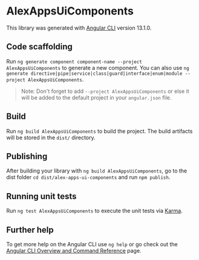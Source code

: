 # AlexAppsUiComponents

This library was generated with [Angular CLI](https://github.com/angular/angular-cli) version 13.1.0.

## Code scaffolding

Run `ng generate component component-name --project AlexAppsUiComponents` to generate a new component. You can also use `ng generate directive|pipe|service|class|guard|interface|enum|module --project AlexAppsUiComponents`.
> Note: Don't forget to add `--project AlexAppsUiComponents` or else it will be added to the default project in your `angular.json` file. 

## Build

Run `ng build AlexAppsUiComponents` to build the project. The build artifacts will be stored in the `dist/` directory.

## Publishing

After building your library with `ng build AlexAppsUiComponents`, go to the dist folder `cd dist/alex-apps-ui-components` and run `npm publish`.

## Running unit tests

Run `ng test AlexAppsUiComponents` to execute the unit tests via [Karma](https://karma-runner.github.io).

## Further help

To get more help on the Angular CLI use `ng help` or go check out the [Angular CLI Overview and Command Reference](https://angular.io/cli) page.

